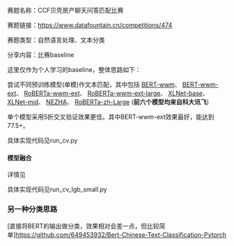 赛题名称：CCF贝壳房产聊天问答匹配比赛

赛题链接：https://www.datafountain.cn/competitions/474

赛题类型：自然语言处理、文本分类

分享内容：比赛baseline

这里仅作为个人学习的baseline，整体思路如下：

尝试不同预训练模型(单模)作文本匹配，其中包括
[BERT-wwm](https://github.com/ymcui/Chinese-BERT-wwm)、
[BERT-wwm-ext](https://github.com/ymcui/Chinese-BERT-wwm)、
[RoBERTa-wwm-ext](https://github.com/ymcui/Chinese-BERT-wwm)、
[RoBERTa-wwm-ext-large](https://github.com/ymcui/Chinese-BERT-wwm)、
[XLNet-base](https://github.com/ymcui/Chinese-XLNet)、
[XLNet-mid](https://github.com/ymcui/Chinese-XLNet)、
[NEZHA](https://github.com/lonePatient/NeZha_Chinese_PyTorch)、
[RoBERTa-zh-Large](https://github.com/brightmart/roberta_zh)
(**前六个模型均来自科大讯飞**)

单个模型采用5折交叉验证效果更佳。其中BERT-wwm-ext效果最好，能达到77.5+。

具体实现代码见run_cv.py

#### 模型融合

详情见

[CCF贝壳房产聊天问答匹配高分思路]: https://mp.weixin.qq.com/s?__biz=MzIwNDA5NDYzNA==&amp;mid=2247487962&amp;idx=1&amp;sn=91269fcde0d47f8f3899bf77fe34e415&amp;chksm=96c43c1fa1b3b509593b2baed411e57f47d5990b316f6c56a6f7e10802a470b0b3cd55239a78&amp;scene=132#wechat_redirect

具体实现代码见run_cv_lgb_small.py

### 另一种分类思路
[直接将BERT的输出做分类，效果相对会差一点，但比较简单]https://github.com/649453932/Bert-Chinese-Text-Classification-Pytorch

